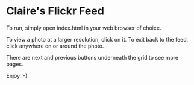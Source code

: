 # Claire's Flickr Feed

To run, simply open index.html in your web browser of choice.

To view a photo at a larger resolution, click on it. To exit back to the feed, click anywhere on or around the photo.

There are next and previous buttons underneath the grid to see more pages.

Enjoy :-)
